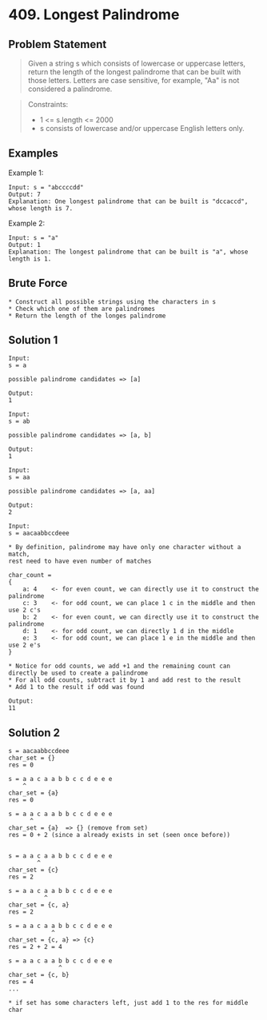 # 409. Longest Palindrome

## Problem Statement

> Given a string s which consists of lowercase or uppercase letters, return the length of the longest palindrome that can be built with those letters.
> Letters are case sensitive, for example, "Aa" is not considered a palindrome.

> Constraints:
>
> - 1 <= s.length <= 2000
> - s consists of lowercase and/or uppercase English letters only.

## Examples

Example 1:

```
Input: s = "abccccdd"
Output: 7
Explanation: One longest palindrome that can be built is "dccaccd", whose length is 7.
```

Example 2:

```
Input: s = "a"
Output: 1
Explanation: The longest palindrome that can be built is "a", whose length is 1.
```

## Brute Force

```
* Construct all possible strings using the characters in s
* Check which one of them are palindromes
* Return the length of the longes palindrome
```

## Solution 1

```
Input:
s = a

possible palindrome candidates => [a]

Output:
1
```

```
Input:
s = ab

possible palindrome candidates => [a, b]

Output:
1
```

```
Input:
s = aa

possible palindrome candidates => [a, aa]

Output:
2
```

```
Input:
s = aacaabbccdeee

* By definition, palindrome may have only one character without a match,
rest need to have even number of matches

char_count =
{
    a: 4    <- for even count, we can directly use it to construct the palindrome
    c: 3    <- for odd count, we can place 1 c in the middle and then use 2 c's
    b: 2    <- for even count, we can directly use it to construct the palindrome
    d: 1    <- for odd count, we can directly 1 d in the middle
    e: 3    <- for odd count, we can place 1 e in the middle and then use 2 e's
}

* Notice for odd counts, we add +1 and the remaining count can directly be used to create a palindrome
* For all odd counts, subtract it by 1 and add rest to the result
* Add 1 to the result if odd was found

Output:
11

```

## Solution 2

```
s = aacaabbccdeee
char_set = {}
res = 0

s = a a c a a b b c c d e e e
    ^
char_set = {a}
res = 0

s = a a c a a b b c c d e e e
      ^
char_set = {a}  => {} (remove from set)
res = 0 + 2 (since a already exists in set (seen once before))


s = a a c a a b b c c d e e e
        ^
char_set = {c}
res = 2

s = a a c a a b b c c d e e e
          ^
char_set = {c, a}
res = 2

s = a a c a a b b c c d e e e
            ^
char_set = {c, a} => {c}
res = 2 + 2 = 4

s = a a c a a b b c c d e e e
              ^
char_set = {c, b}
res = 4
...

* if set has some characters left, just add 1 to the res for middle char

```
